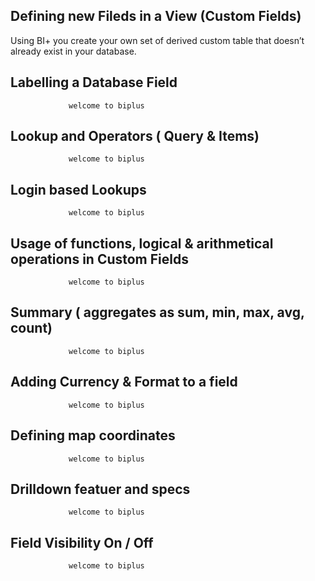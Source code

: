 ## Defining new Fileds in a View (Custom Fields)
Using BI+ you create your own set of derived custom table that doesn’t already exist in your database.
   
## Labelling a Database Field

                 welcome to biplus

## Lookup and Operators ( Query & Items)

                 welcome to biplus

## Login based Lookups

                 welcome to biplus

## Usage of functions, logical & arithmetical operations in Custom Fields

                 welcome to biplus

## Summary ( aggregates as sum, min, max, avg, count)

                 welcome to biplus

## Adding Currency & Format to a field

                 welcome to biplus

## Defining map coordinates

                 welcome to biplus

## Drilldown featuer and specs

                 welcome to biplus

## Field Visibility On / Off

                 welcome to biplus

<!--stackedit_data:
eyJoaXN0b3J5IjpbLTUyMTYxMzE2OV19
-->